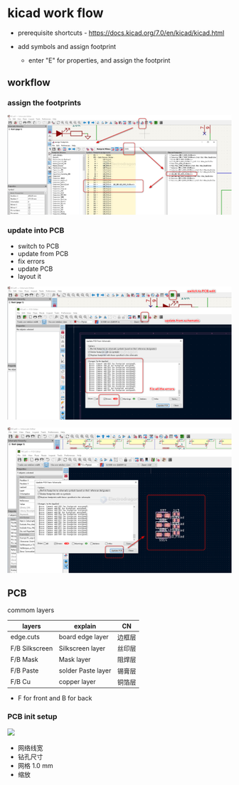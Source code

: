 
# kicad work flow 

- prerequisite shortcuts - https://docs.kicad.org/7.0/en/kicad/kicad.html

- add symbols and assign footprint 
  - enter "E" for properties, and assign the footprint 

## workflow 



### assign the footprints

![](2024-09-18-01-41-13.png)

### update into PCB

- switch to PCB
- update from PCB
- fix errors 
- update PCB
- layout it

![](2024-09-18-01-43-12.png)

![](2024-09-18-01-43-55.png)

## PCB 

commom layers 

| layers         | explain            | CN     |
| -------------- | ------------------ | ------ |
| edge.cuts      | board edge layer   | 边框层 |
| F/B Silkscreen | Silkscreen layer   | 丝印层 |
| F/B Mask       | Mask layer         | 阻焊层 |
| F/B Paste      | solder Paste layer | 锡膏层 |
| F/B Cu         | copper layer       | 铜箔层 |

* F for front and B for back 

### PCB init setup 

![](2023-12-11-00-04-17.png)

- 网络线宽
- 钻孔尺寸
- 网格 1.0 mm 
- 缩放 

